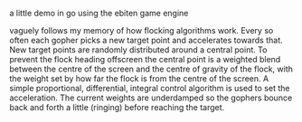 a little demo in go using the ebiten game engine

vaguely follows my memory of how flocking algorithms work. Every so often each
gopher picks a new target point and accelerates towards that. New target points
are randomly distributed around a central point. To prevent the flock heading
offscreen the central point is a weighted blend between the centre of the
screen and the centre of gravity of the flock, with the weight set by how far
the flock is from the centre of the screen. A simple proportional,
differential, integral control algorithm is used to set the acceleration. The
current weights are underdamped so the gophers bounce back and forth a little
(ringing) before reaching the target. 
